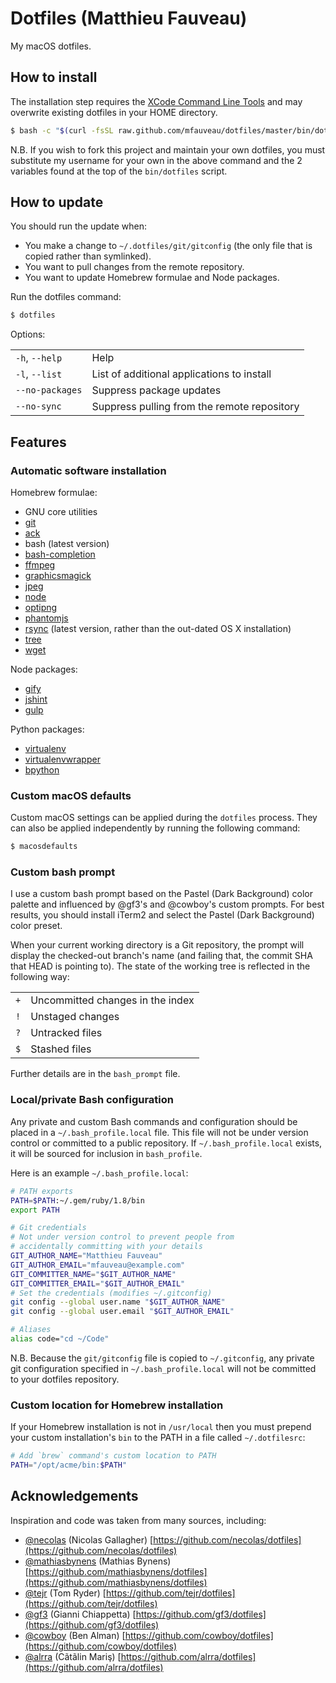 # Dotfiles (Matthieu Fauveau)

My macOS dotfiles.

## How to install

The installation step requires the [XCode Command Line
Tools](https://developer.apple.com/downloads) and may overwrite existing
dotfiles in your HOME directory.

```bash
$ bash -c "$(curl -fsSL raw.github.com/mfauveau/dotfiles/master/bin/dotfiles)"
```

N.B. If you wish to fork this project and maintain your own dotfiles, you must
substitute my username for your own in the above command and the 2 variables
found at the top of the `bin/dotfiles` script.

## How to update

You should run the update when:

* You make a change to `~/.dotfiles/git/gitconfig` (the only file that is
    copied rather than symlinked).
* You want to pull changes from the remote repository.
* You want to update Homebrew formulae and Node packages.

Run the dotfiles command:

```bash
$ dotfiles
```

Options:

<table>
<tr>
<td><code>-h</code>, <code>--help</code></td>
<td>Help</td>
</tr>
<tr>
<td><code>-l</code>, <code>--list</code></td>
<td>List of additional applications to install</td>
</tr>
<tr>
<td><code>--no-packages</code></td>
<td>Suppress package updates</td>
</tr>
<tr>
<td><code>--no-sync</code></td>
<td>Suppress pulling from the remote repository</td>
</tr>
</table>


## Features

### Automatic software installation

Homebrew formulae:

* GNU core utilities
* [git](http://git-scm.com/)
* [ack](http://betterthangrep.com/)
* bash (latest version)
* [bash-completion](http://bash-completion.alioth.debian.org/)
* [ffmpeg](http://ffmpeg.org/)
* [graphicsmagick](http://www.graphicsmagick.org/)
* [jpeg](https://en.wikipedia.org/wiki/Libjpeg)
* [node](http://nodejs.org/)
* [optipng](http://optipng.sourceforge.net/)
* [phantomjs](http://phantomjs.org/)
* [rsync](https://rsync.samba.org/) (latest version, rather than the out-dated OS X installation)
* [tree](http://mama.indstate.edu/users/ice/tree/)
* [wget](http://www.gnu.org/software/wget/)

Node packages:

* [gify](https://github.com/visionmedia/node-gify)
* [jshint](http://www.jshint.com/)
* [gulp](http://gulpjs.com/)

Python packages:

* [virtualenv](https://virtualenv.pypa.io/en/latest/)
* [virtualenvwrapper](https://virtualenvwrapper.readthedocs.org/en/latest/)
* [bpython](http://www.bpython-interpreter.org/)

### Custom macOS defaults

Custom macOS settings can be applied during the `dotfiles` process. They can
also be applied independently by running the following command:

```bash
$ macosdefaults
```
### Custom bash prompt

I use a custom bash prompt based on the Pastel (Dark Background) color palette and influenced
by @gf3's and @cowboy's custom prompts. For best results, you should install
iTerm2 and select the Pastel (Dark Background) color preset.

When your current working directory is a Git repository, the prompt will
display the checked-out branch's name (and failing that, the commit SHA that
HEAD is pointing to). The state of the working tree is reflected in the
following way:

<table>
<tr>
<td><code>+</code></td>
<td>Uncommitted changes in the index</td>
</tr>
<tr>
<td><code>!</code></td>
<td>Unstaged changes</td>
</tr>
<tr>
<td><code>?</code></td>
<td>Untracked files</td>
</tr>
<tr>
<td><code>$</code></td>
<td>Stashed files</td>
</tr>
</table>

Further details are in the `bash_prompt` file.

### Local/private Bash configuration

Any private and custom Bash commands and configuration should be placed in a
`~/.bash_profile.local` file. This file will not be under version control or
committed to a public repository. If `~/.bash_profile.local` exists, it will be
sourced for inclusion in `bash_profile`.

Here is an example `~/.bash_profile.local`:

```bash
# PATH exports
PATH=$PATH:~/.gem/ruby/1.8/bin
export PATH

# Git credentials
# Not under version control to prevent people from
# accidentally committing with your details
GIT_AUTHOR_NAME="Matthieu Fauveau"
GIT_AUTHOR_EMAIL="mfauveau@example.com"
GIT_COMMITTER_NAME="$GIT_AUTHOR_NAME"
GIT_COMMITTER_EMAIL="$GIT_AUTHOR_EMAIL"
# Set the credentials (modifies ~/.gitconfig)
git config --global user.name "$GIT_AUTHOR_NAME"
git config --global user.email "$GIT_AUTHOR_EMAIL"

# Aliases
alias code="cd ~/Code"
```

N.B. Because the `git/gitconfig` file is copied to `~/.gitconfig`, any private
git configuration specified in `~/.bash_profile.local` will not be committed to
your dotfiles repository.

### Custom location for Homebrew installation

If your Homebrew installation is not in `/usr/local` then you must prepend your
custom installation's `bin` to the PATH in a file called `~/.dotfilesrc`:

```bash
# Add `brew` command's custom location to PATH
PATH="/opt/acme/bin:$PATH"
```

## Acknowledgements

Inspiration and code was taken from many sources, including:

* [@necolas](https://github.com/necolas) (Nicolas Gallagher) [https://github.com/necolas/dotfiles](https://github.com/necolas/dotfiles)
* [@mathiasbynens](https://github.com/mathiasbynens) (Mathias Bynens)
[https://github.com/mathiasbynens/dotfiles](https://github.com/mathiasbynens/dotfiles)
* [@tejr](https://github.com/tejr) (Tom Ryder)
[https://github.com/tejr/dotfiles](https://github.com/tejr/dotfiles)
* [@gf3](https://github.com/gf3) (Gianni Chiappetta)
[https://github.com/gf3/dotfiles](https://github.com/gf3/dotfiles)
* [@cowboy](https://github.com/cowboy) (Ben Alman)
[https://github.com/cowboy/dotfiles](https://github.com/cowboy/dotfiles)
* [@alrra](https://github.com/alrra) (Cãtãlin Mariş)
[https://github.com/alrra/dotfiles](https://github.com/alrra/dotfiles)
